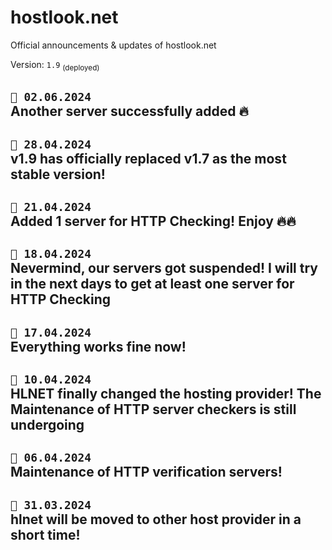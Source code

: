 # hostlook.net
Official announcements &amp; updates of hostlook.net

Version: `1.9` <sub>(deployed)</sub>

## ``📣 02.06.2024`` <br>Another server successfully added 🔥
## ``📣 28.04.2024`` <br>v1.9 has officially replaced v1.7 as the most stable version!
## ``📣 21.04.2024`` <br>Added 1 server for HTTP Checking! Enjoy 🔥🔥
## ``📣 18.04.2024`` <br>Nevermind, our servers got suspended! I will try in the next days to get at least one server for HTTP Checking
## ``📣 17.04.2024`` <br>Everything works fine now!
## ``📣 10.04.2024``<br>HLNET finally changed the hosting provider! The Maintenance of HTTP server checkers is still undergoing
## ``📣 06.04.2024``<br>Maintenance of HTTP verification servers! 
## ``📣 31.03.2024``<br>hlnet will be moved to other host provider in a short time! 

